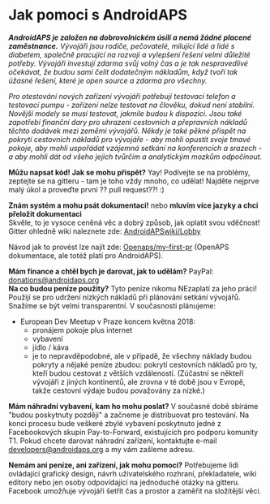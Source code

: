 # Jak pomoci s AndroidAPS

***AndroidAPS je založen na dobrovolnickém úsilí a nemá žádné placené zaměstnance.** Vývojáři jsou rodiče, pečovatelé, milující lidé a lidé s diabetem, společně pracující na rozvoji a vylepšení řešení velmi důležité potřeby. Vývojáři investují zdarma svůj volný čas a je tak nespravedlivé očekávat, že budou sami čelit dodatečným nákladům, když tvoří tak úžasné řešení, které je open source a zdarma pro všechny.*

*Pro otestování nových zařízení vývojáři potřebují testovací telefon a testovací pumpu - zařízení nelze testovat na člověku, dokud není stabilní. Novější modely se musí testovat, jakmile budou k dispozici. Jsou také zapotřebí finanční dary pro uhrazení cestovních a přepravních nákladů těchto dodávek mezi zeměmi vývojářů. Někdy je také pěkné přispět na pokrytí cestovních nákladů pro vývojáře - aby mohli opustit svoje tmavé pokoje, aby mohli uspořádat vzájemná setkání na konferencích a srazech - a aby mohli dát od všeho jejich tvůrčím a analytickým mozkům odpočinout.*

**Můžu napsat kód! Jak se mohu přispět?** Yay! Podívejte se na problémy, zeptejte se na gitteru - tam je toho vždy mnoho, co udělat! Najděte nejprve malý úkol a proveďte první ?? pull request??! :)

**Znám systém a mohu psát dokumentaci!** nebo **mluvím více jazyky a chci přeložit dokumentaci**   
Skvěle, to je vysoce ceněná věc a dobrý způsob, jak oplatit svou vděčnost!   
Gitter ohledně wiki naleznete zde: [AndroidAPSwiki/Lobby](https://gitter.im/AndroidAPSwiki/Lobby)   
  
Návod jak to provést lze najít zde: [Openaps/my-first-pr](https://openaps.readthedocs.io/en/latest/docs/Resources/my-first-pr.html#making-your-first-pr-pull-request) (OpenAPS dokumentace, ale totéž platí pro AndroidAPS).

**Mám finance a chtěl bych je darovat, jak to udělám?** PayPal: donations@androidaps.org   
**Na co budou peníze použity?** Tyto peníze nikomu NEzaplatí za jeho práci! Použijí se pro udržení nízkých nákladů při plánování setkání vývojářů. Snažíme se být velmi transparentní. V současnosti plánujeme:

- European Dev Meetup v Praze koncem května 2018: 
    - pronájem pokoje plus internet
    - vybavení
    - jídlo / káva
    - je to nepravděpodobné, ale v případě, že všechny náklady budou pokryty a nějaké peníze zbudou: pokrytí cestovních nákladů pro ty, kteří budou cestovat z větších vzdáleností. (Zúčastní se někteří vývojáři z jiných kontinentů, ale zrovna v té době jsou v Evropě, takže cestovní výdaje budou považovány za nízké.)

**Mám náhradní vybavení, kam ho mohu poslat?** V současné době sbíráme "budou poskytnuty později" a začneme je distribuovat pro testování. Na konci procesu bude veškeré zbylé vybavení poskytnuto jedné z Facebookových skupin Pay-to-Forward, existujících pro podporu komunity T1. Pokud chcete darovat náhradní zařízení, kontaktujte e-mail developers@androidaps.org a my vám zašleme adresu.

**Nemám ani peníze, ani zařízení, jak mohu pomoci?** Potřebujeme lidi ovládající grafický design, návrh uživatelského rozhraní, překladatele, wiki editory nebo jen osoby odpovídající na jednoduché otázky na gitteru. Facebook umožňuje vývojáři šetřit čas a prostor a zaměřit na složitější věci.